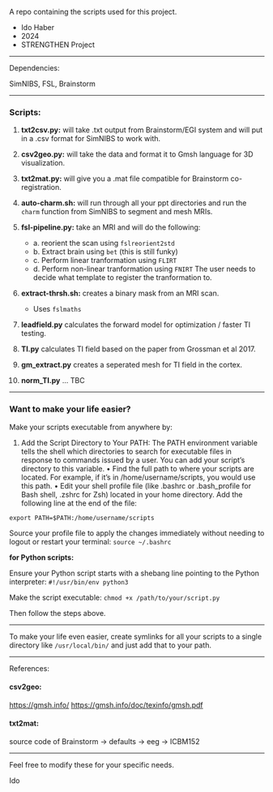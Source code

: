 A repo containing the scripts used for this project.

- Ido Haber
- 2024
- STRENGTHEN Project

---

Dependencies:

SimNIBS, FSL, Brainstorm

---

### Scripts:

1. **txt2csv.py:** will take .txt output from Brainstorm/EGI system and will put in a .csv format for SimNIBS to work with.
2. **csv2geo.py:** will take the data and format it to Gmsh language for 3D visualization.
3. **txt2mat.py:** will give you a .mat file compatible for Brainstorm co-registration.
4. **auto-charm.sh:** will run through all your ppt directories and run the `charm` function from SimNIBS to segment and mesh MRIs.

5. **fsl-pipeline.py:** take an MRI and will do the following:

   - a. reorient the scan using `fslreorient2std`
   - b. Extract brain using `bet` (this is still funky)
   - c. Perform linear tranformation using `FLIRT`
   - d. Perform non-linear tranformation using `FNIRT`
     The user needs to decide what template to register the tranformation to.

6. **extract-thrsh.sh:** creates a binary mask from an MRI scan.

   - Uses `fslmaths`

7. **leadfield.py** calculates the forward model for optimization / faster TI testing.

8. **TI.py** calculates TI field based on the paper from Grossman et al 2017.

9. **gm_extract.py** creates a seperated mesh for TI field in the cortex.

10. **norm_TI.py** ... TBC

---

### Want to make your life easier?

Make your scripts executable from anywhere by:

1. Add the Script Directory to Your PATH:
   The PATH environment variable tells the shell which directories to search for executable files in response to commands issued by a user. You can add your script’s directory to this variable.
   • Find the full path to where your scripts are located. For example, if it’s in /home/username/scripts, you would use this path.
   • Edit your shell profile file (like .bashrc or .bash_profile for Bash shell, .zshrc for Zsh) located in your home directory. Add the following line at the end of the file:

`export PATH=$PATH:/home/username/scripts`

Source your profile file to apply the changes immediately without needing to logout or restart your terminal: `source ~/.bashrc`

**for Python scripts:**

Ensure your Python script starts with a shebang line pointing to the Python interpreter: `#!/usr/bin/env python3`

Make the script executable: `chmod +x /path/to/your/script.py`

Then follow the steps above.

---

To make your life even easier, create symlinks for all your scripts to a single directory like `/usr/local/bin/` and just add that to your path.

---

References:

#### csv2geo:

https://gmsh.info/
https://gmsh.info/doc/texinfo/gmsh.pdf

#### txt2mat:

source code of Brainstorm -> defaults -> eeg -> ICBM152

---

Feel free to modify these for your specific needs.

Ido
